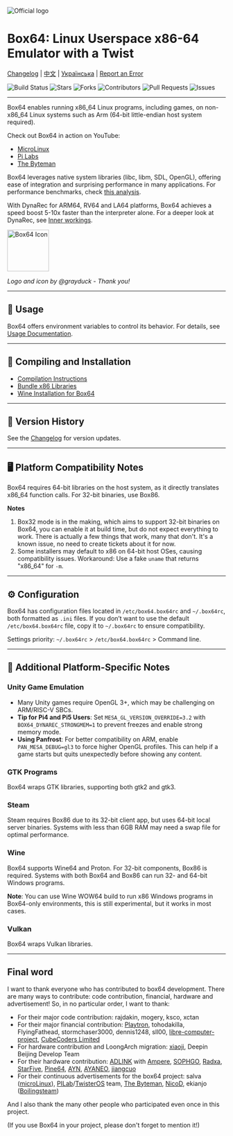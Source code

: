 ![Official logo](https://github.com/ptitSeb/box64/raw/refs/heads/main/docs/img/Box64Logo.png "Official Logo")

# Box64: Linux Userspace x86-64 Emulator with a Twist

[Changelog](https://github.com/ptitSeb/box64/blob/main/docs/CHANGELOG.md) | [中文](https://github.com/ptitSeb/box64/blob/main/README_CN.md) | [Українська](https://github.com/ptitSeb/box64/blob/main/README_UK.md) | [Report an Error](https://github.com/ptitSeb/box64/issues/new)

![Build Status](https://app.travis-ci.com/ptitSeb/box64.svg?branch=main) ![Stars](https://img.shields.io/github/stars/ptitSeb/box64) ![Forks](https://img.shields.io/github/forks/ptitSeb/box64) ![Contributors](https://img.shields.io/github/contributors/ptitSeb/box64) ![Pull Requests](https://img.shields.io/github/issues-pr/ptitSeb/box64) ![Issues](https://img.shields.io/github/issues/ptitSeb/box64)

---

Box64 enables running x86_64 Linux programs, including games, on non-x86_64 Linux systems such as Arm (64-bit little-endian host system required).

Check out Box64 in action on YouTube:
- [MicroLinux](https://www.youtube.com/channel/UCwFQAEj1lp3out4n7BeBatQ)
- [Pi Labs](https://www.youtube.com/channel/UCgfQjdc5RceRlTGfuthBs7g)
- [The Byteman](https://www.youtube.com/channel/UCEr8lpIJ3B5Ctc5BvcOHSnA)

Box64 leverages native system libraries (libc, libm, SDL, OpenGL), offering ease of integration and surprising performance in many applications. For performance benchmarks, check [this analysis](https://box86.org/index.php/2021/06/game-performances/).

With DynaRec for ARM64, RV64 and LA64 platforms, Box64 achieves a speed boost 5-10x faster than the interpreter alone. For a deeper look at DynaRec, see [Inner workings](https://box86.org/2021/07/inner-workings-a-high%e2%80%91level-view-of-box86-and-a-low%e2%80%91level-view-of-the-dynarec/).

<img src="https://github.com/ptitSeb/box64/raw/refs/heads/main/docs/img/Box64Icon.png" width="96" height="96" alt="Box64 Icon">

_Logo and icon by @grayduck - Thank you!_

---

## 📖 Usage

Box64 offers environment variables to control its behavior. For details, see [Usage Documentation](https://github.com/ptitSeb/box64/tree/main/docs/USAGE.md).

---

## 🚀 Compiling and Installation

- [Compilation Instructions](https://github.com/ptitSeb/box64/blob/main/docs/COMPILE.md)
- [Bundle x86 Libraries](https://github.com/ptitSeb/box64/blob/main/docs/BUNDLE-X86-LIBS.md)
- [Wine Installation for Box64](https://github.com/ptitSeb/box64/blob/main/docs/X64WINE.md)

---

## 🔄 Version History

See the [Changelog](https://github.com/ptitSeb/box64/tree/main/docs/CHANGELOG.md) for version updates.

---

## 🖥️ Platform Compatibility Notes

Box64 requires 64-bit libraries on the host system, as it directly translates x86_64 function calls. For 32-bit binaries, use Box86.

**Notes** 

1. Box32 mode is in the making, which aims to support 32-bit binaries on Box64, you can enable it at build time, but do not expect everything to work. There is actually a few things that work, many that don't. It's a known issue, no need to create tickets about it for now.
2. Some installers may default to x86 on 64-bit host OSes, causing compatibility issues. Workaround: Use a fake `uname` that returns "x86_64" for `-m`.

---

## ⚙️ Configuration

Box64 has configuration files located in `/etc/box64.box64rc` and `~/.box64rc`, both formatted as `.ini` files. If you don’t want to use the default `/etc/box64.box64rc` file, copy it to `~/.box64rc` to ensure compatibility.

Settings priority: `~/.box64rc` > `/etc/box64.box64rc` > Command line.

---

## 📄 Additional Platform-Specific Notes

### Unity Game Emulation

- Many Unity games require OpenGL 3+, which may be challenging on ARM/RISC-V SBCs.
- **Tip for Pi4 and Pi5 Users**: Set `MESA_GL_VERSION_OVERRIDE=3.2` with `BOX64_DYNAREC_STRONGMEM=1` to prevent freezes and enable strong memory mode.
- **Using Panfrost**: For better compatibility on ARM, enable `PAN_MESA_DEBUG=gl3` to force higher OpenGL profiles. This can help if a game starts but quits unexpectedly before showing any content.

### GTK Programs

Box64 wraps GTK libraries, supporting both gtk2 and gtk3.

### Steam

Steam requires Box86 due to its 32-bit client app, but uses 64-bit local server binaries. Systems with less than 6GB RAM may need a swap file for optimal performance.

### Wine

Box64 supports Wine64 and Proton. For 32-bit components, Box86 is required. Systems with both Box64 and Box86 can run 32- and 64-bit Windows programs.

**Note**: You can use Wine WOW64 build to run x86 Windows programs in Box64-only environments, this is still experimental, but it works in most cases.

### Vulkan

Box64 wraps Vulkan libraries.

----
Final word
----

I want to thank everyone who has contributed to box64 development.
There are many ways to contribute: code contribution, financial, hardware and advertisement!
So, in no particular order, I want to thank:
 * For their major code contribution: rajdakin, mogery, ksco, xctan
 * For their major financial contribution: [Playtron](https://playtron.one), tohodakilla, FlyingFathead, stormchaser3000, dennis1248, sll00, [libre-computer-project](https://libre.computer/), [CubeCoders Limited](http://cubecoders.com/)
 * For hardware contribution and LoongArch migration: [xiaoji](https://www.linuxgame.cn/), Deepin Beijing Develop Team
 * For their hardware contribution: [ADLINK](https://www.adlinktech.com/Products/Computer_on_Modules/COM-HPC-Server-Carrier-and-Starter-Kit/Ampere_Altra_Developer_Platform?lang=en) with [Ampere](https://amperecomputing.com/home/edge), [SOPHGO](https://www.sophon.ai/), [Radxa](https://rockpi.org/), [StarFive](https://rvspace.org/), [Pine64](https://www.pine64.org/), [AYN](https://www.ayntec.com/), [AYANEO](https://ayaneo.com/), [jiangcuo](https://github.com/jiangcuo)
 * For their continuous advertisements for the box64 project: salva ([microLinux](https://www.youtube.com/channel/UCwFQAEj1lp3out4n7BeBatQ)), [PILab](https://www.youtube.com/channel/UCgfQjdc5RceRlTGfuthBs7g)/[TwisterOS](https://twisteros.com/) team, [The Byteman](https://www.youtube.com/channel/UCEr8lpIJ3B5Ctc5BvcOHSnA), [NicoD](https://www.youtube.com/channel/UCpv7NFr0-9AB5xoklh3Snhg), ekianjo ([Boilingsteam](https://boilingsteam.com/))

And I also thank the many other people who participated even once in this project.

(If you use Box64 in your project, please don't forget to mention it!)


